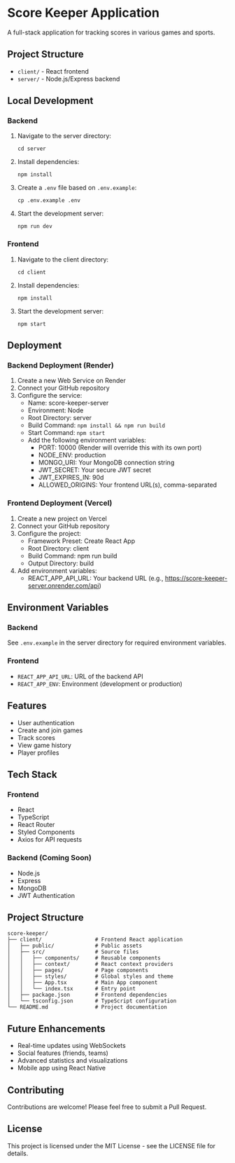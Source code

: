 # Score Keeper Application

A full-stack application for tracking scores in various games and sports.

## Project Structure

- `client/` - React frontend
- `server/` - Node.js/Express backend

## Local Development

### Backend

1. Navigate to the server directory:
   ```
   cd server
   ```

2. Install dependencies:
   ```
   npm install
   ```

3. Create a `.env` file based on `.env.example`:
   ```
   cp .env.example .env
   ```

4. Start the development server:
   ```
   npm run dev
   ```

### Frontend

1. Navigate to the client directory:
   ```
   cd client
   ```

2. Install dependencies:
   ```
   npm install
   ```

3. Start the development server:
   ```
   npm start
   ```

## Deployment

### Backend Deployment (Render)

1. Create a new Web Service on Render
2. Connect your GitHub repository
3. Configure the service:
   - Name: score-keeper-server
   - Environment: Node
   - Root Directory: server
   - Build Command: `npm install && npm run build`
   - Start Command: `npm start`
   - Add the following environment variables:
     - PORT: 10000 (Render will override this with its own port)
     - NODE_ENV: production
     - MONGO_URI: Your MongoDB connection string
     - JWT_SECRET: Your secure JWT secret
     - JWT_EXPIRES_IN: 90d
     - ALLOWED_ORIGINS: Your frontend URL(s), comma-separated

### Frontend Deployment (Vercel)

1. Create a new project on Vercel
2. Connect your GitHub repository
3. Configure the project:
   - Framework Preset: Create React App
   - Root Directory: client
   - Build Command: npm run build
   - Output Directory: build
4. Add environment variables:
   - REACT_APP_API_URL: Your backend URL (e.g., https://score-keeper-server.onrender.com/api)

## Environment Variables

### Backend

See `.env.example` in the server directory for required environment variables.

### Frontend

- `REACT_APP_API_URL`: URL of the backend API
- `REACT_APP_ENV`: Environment (development or production)

## Features

- User authentication
- Create and join games
- Track scores
- View game history
- Player profiles

## Tech Stack

### Frontend
- React
- TypeScript
- React Router
- Styled Components
- Axios for API requests

### Backend (Coming Soon)
- Node.js
- Express
- MongoDB
- JWT Authentication

## Project Structure

```
score-keeper/
├── client/                 # Frontend React application
│   ├── public/             # Public assets
│   ├── src/                # Source files
│   │   ├── components/     # Reusable components
│   │   ├── context/        # React context providers
│   │   ├── pages/          # Page components
│   │   ├── styles/         # Global styles and theme
│   │   ├── App.tsx         # Main App component
│   │   └── index.tsx       # Entry point
│   ├── package.json        # Frontend dependencies
│   └── tsconfig.json       # TypeScript configuration
└── README.md               # Project documentation
```

## Future Enhancements

- Real-time updates using WebSockets
- Social features (friends, teams)
- Advanced statistics and visualizations
- Mobile app using React Native

## Contributing

Contributions are welcome! Please feel free to submit a Pull Request.

## License

This project is licensed under the MIT License - see the LICENSE file for details. 
